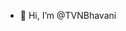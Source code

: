 - 👋 Hi, I’m @TVNBhavani
<!---
TVNBhavani/TVNBhavani is a ✨ special ✨ repository because its `README.md` (this file) appears on your GitHub profile.
You can click the Preview link to take a look at your changes.
--->
